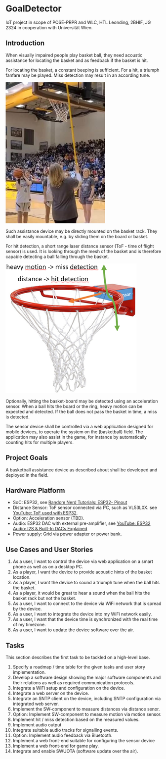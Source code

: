 # GoalDetector

IoT project in scope of POSE-PRPR and WLC, HTL Leonding, 2BHIF, JG 2324 in cooperation with Universität Wien.

## Introduction

When visually impaired people play basket ball, they need acoustic assistance for locating the basket and as feedback if the basket is hit.

For locating the basket, a constant beeping is sufficient. For a hit, a triumph fanfare may be played. Miss detection may result in an according tune.

![Basketball](./docs/images/basket_ball_players.jpg)

Such assistance device may be directly mounted on the basket rack. They shall be easily mountable, e.g. by sliding them on the board or basket.

For hit detection, a short range laser distance sensor (ToF - time of flight sensor) is used. It is looking through the mesh of the basket and is therefore capable detecting a ball falling through the basket.

![Sensor Sketch](./docs/images/sensor_measurements_sketch.png)

Optionally, hitting the basket-board may be detected using an acceleration sensor. When a ball hits the board or the ring, heavy motion can be expected and detected. If the ball does not pass the basket in time, a miss is detected.

The sensor device shall be controlled via a web application designed for mobile devices, to operate the system on the (basketball) field. The application may also assist in the game, for instance by automatically counting hits for multiple players.

## Project Goals

A basketball assistance device as described about shall be developed and deployed in the field.

## Hardware Platform

+ SoC: ESP32, see [Random Nerd Tutorials: ESP32- Pinout](https://randomnerdtutorials.com/esp32-pinout-reference-gpios/)
+ Distance Sensor: ToF sensor connected via I²C, such as VL53L0X. see [YouTube: ToF used with ESP32](https://www.youtube.com/watch?v=HeMlcCDYCEk).
+ Option: Acceleration sensor (TBD).
+ Audio: ESP32 DAC with external pre-amplifier, see [YouTube: ESP32 Audio: I2S & Built-In DACs Explained](https://www.youtube.com/watch?v=lgDu88Y411o)
+ Power supply: Grid via power adapter or power bank.

## Use Cases and User Stories

1. As a user, I want to control the device via web application on a smart phone as well as on a desktop PC.
1. As a player, I want the device to provide acoustic hints of the basket location.
1. As a player, I want the device to sound a triumph tune when the ball hits the basket.
1. As a player, it would be great to hear a sound when the ball hits the basket rack but not the basket.
1. As a user, I want to connect to the device via WiFi network that is spread by the device.
1. As a user, I want to integrate the device into my WiFi network easily.
1. As a user, I want that the device time is synchronized with the real time of my timezone.
1. As a user, I want to update the device software over the air.

## Tasks

This section describes the first task to be tackled on a high-level base.

1. Specify a roadmap / time table for the given tasks and user story implementation.
1. Develop a software design showing the major software components and their relations as well as required communication protocols.
1. Integrate a WiFi setup and configuration on the device.
1. Integrate a web server on the device.
1. Integrate an SNTP client on the device, including SNTP configuration via integrated web server.
1. Implement the SW-component to measure distances via distance senor.
1. Option: Implement SW-component to measure motion via motion sensor.
1. Implement hit / miss detection based on the measured values.
1. Implement audio output
1. Integrate suitable audio tracks for signalling events.
1. Option: Implement audio feedback via Bluetooth.
1. Implement a web front-end suitable for configuring the sensor device
1. Implement a web front-end for game play.
1. Integrate and enable SWUOTA (software update over the air).
